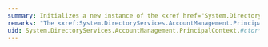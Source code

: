 ```yaml
---
summary: Initializes a new instance of the <xref href="System.DirectoryServices.AccountManagement.PrincipalContext"></xref> class.
remarks: "The <xref:System.DirectoryServices.AccountManagement.PrincipalContext> constructors perform validation of the parameters and server, but not do not attempt to validate credentials.  \n  \n When the principal context object is created without specifying a container, it may be used to represent multiple distinct containers. One container may be used as the base of query operations, while additional containers can hold newly-created principal objects. For example, when users or groups are inserted into the domian context type, the Account Management API uses the default well-known user container, \"CN=Users,DC=Fabrikam,DC=com\". When computers are inserted in the store, the API uses the default \"CN=Computers,DC=Fabrikam,DC=com\" container. Note that the default container names can be changed by the domain administrator. Since the principal object constructors can only specify one principal context, additional contexts are exposed as the default behavior when the application creates a domain context without specifying a container. Since the application directory does not have well-known containers, the application must specify a container in the constructor or the <xref:System.ArgumentException> is thrown. Since SAM does not have containers, a <xref:System.ArgumentException> is thrown if the application attempts to specify a container in the constructor.  \n  \n In each version of the constructor that takes a user name as a parameter, the `userName` string can be in various different formats.  The three supported NameFormats for are Nt4Name, UserPrincipalName, and SamAccountName.  For more information about name formats, see the ADS_NAME_TYPE_ENUM documentation [here](http://go.microsoft.com/fwlink/?LinkID=99942)."
uid: System.DirectoryServices.AccountManagement.PrincipalContext.#ctor*
---
```

